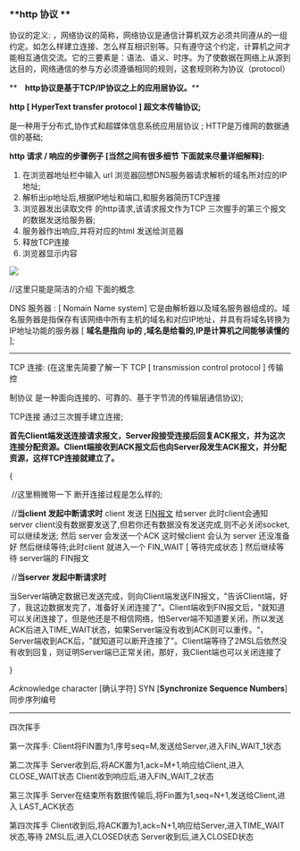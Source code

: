 ### **http 协议 **

协议的定义:  ，网络协议的简称，网络协议是通信计算机双方必须共同遵从的一组约定。如怎么样建立连接、怎么样互相识别等。只有遵守这个约定，计算机之间才能相互通信交流。它的三要素是：语法、语义、时序。为了使数据在网络上从源到达目的，网络通信的参与方必须遵循相同的规则，这套规则称为协议（protocol）



**　**http协议是基于TCP/IP协议之上的应用层协议。****



**http [ HyperText transfer protocol ]  超文本传输协议;**

是一种用于分布式,协作式和超媒体信息系统应用层协议 ; HTTP是万维网的数据通信的基础;



**http 请求 / 响应的步骤例子 [当然之间有很多细节 下面就来尽量详细解释]:**

1. 在浏览器地址栏中输入 url    浏览器回想DNS服务器请求解析的域名所对应的IP地址;
2. 解析出ip地址后,根据IP地址和端口,和服务器简历TCP连接
3. 浏览器发出读取文件 的http请求,该请求报文作为TCP 三次握手的第三个报文的数据发送给服务器;
4. 服务器作出响应,并将对应的html 发送给浏览器
5. 释放TCP连接
6. 浏览器显示内容



![](D:\QQ截图\三次握手四次挥手.gif)

//这里只能是简洁的介绍 下面的概念 

DNS 服务器 : [ Nomain  Name system]  它是由解析器以及域名服务器组成的。域名服务器是指保存有该网络中所有主机的域名和对应IP地址，并具有将域名转换为IP地址功能的服务器 [ **域名是指向 ip的 ,域名是给看的,IP是计算机之间能够读懂的** ];



------

TCP 连接:  (在这里先简要了解一下 TCP [ transmission control protocol ] 传输控

制协议 是一种面向连接的、可靠的、基于字节流的传输层通信协议);

TCP连接 通过三次握手建立连接;

**首先Client端发送连接请求报文，Server段接受连接后回复ACK报文，并为这次连接分配资源。Client端接收到ACK报文后也向Server段发生ACK报文，并分配资源，这样TCP连接就建立了。**



{	

​	//这里稍微带一下 断开连接过程是怎么样的;

​	//**当client 发起中断请求时** client 发送 <u>FIN报文</u> 给server 此时client会通知server client没有数据要发送了,但若你还有数据没有发送完成,则不必关闭socket,可以继续发送; 然后 server 会发送一个ACK  这时候client 会认为 server 还没准备好 然后继续等待;此时client 就进入一个 FIN_WAIT [ 等待完成状态 ] 然后继续等待 server端的 FIN报文

​	//**当server 发起中断请求时**

当Server端确定数据已发送完成，则向Client端发送FIN报文，"告诉Client端，好了，我这边数据发完了，准备好关闭连接了"。Client端收到FIN报文后，"就知道可以关闭连接了，但是他还是不相信网络，怕Server端不知道要关闭，所以发送ACK后进入TIME_WAIT状态，如果Server端没有收到ACK则可以重传。“，Server端收到ACK后，"就知道可以断开连接了"。Client端等待了2MSL后依然没有收到回复，则证明Server端已正常关闭，那好，我Client端也可以关闭连接了

}





*Ack*nowledge character [确认字符]        SYN [**Synchronize Sequence Numbers**]  同步序列编号

------

四次挥手

第一次挥手:
Client将FIN置为1,序号seq=M,发送给Server,进入FIN_WAIT_1状态

第二次挥手
Server收到后,将ACK置为1,ack=M+1,响应给Client,进入CLOSE_WAIT状态
Client收到响应后,进入FIN_WAIT_2状态


第三次挥手
Server在结束所有数据传输后,将Fin置为1,seq=N+1,发送给Client,进入
LAST_ACK状态


第四次挥手
Client收到后,将ACK置为1,ack=N+1,响应给Server,进入TIME_WAIT状态,等待
​    2MSL后,进入CLOSED状态
Server收到后,进入CLOSED状态



